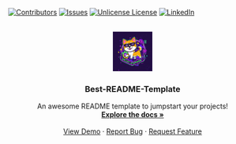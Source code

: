 <a id="readme-top"></a>

[![Contributors][contributors-shield]][contributors-url]
[![Issues][issues-shield]][issues-url]
[![Unlicense License][license-shield]][license-url]
[![LinkedIn][linkedin-shield]][linkedin-url]


<!-- PROJECT LOGO -->
<br />
<div align="center">
  <a href="https://github.com/jardaliao/ERC20-demo">
    <img src="images/logo.png" alt="Logo" width="80" height="80">
  </a>

  <h3 align="center">Best-README-Template</h3>

  <p align="center">
    An awesome README template to jumpstart your projects!
    <br />
    <a href="https://github.com/jardaliao/ERC20-demo"><strong>Explore the docs »</strong></a>
    <br />
    <br />
    <a href="https://github.com/jardaliao/ERC20-demo">View Demo</a>
    &middot;
    <a href="https://github.com/jardaliao/ERC20-demo/issues/new?labels=bug">Report Bug</a>
    &middot;
    <a href="https://github.com/jardaliao/ERC20-demo/issues/new?labels=enhancement">Request Feature</a>
  </p>
</div>

<!-- MARKDOWN LINKS & IMAGES -->
[contributors-shield]: https://img.shields.io/github/contributors/jardaliao/erc20-demo.svg?style=for-the-badge
[contributors-url]: https://github.com/jardaliao/erc20-demo/graphs/contributors
[issues-shield]: https://img.shields.io/github/issues/jardaliao/ERC20-demo.svg?style=for-the-badge
[issues-url]: https://github.com/jardaliao/ERC20-demo/issues
[license-shield]: https://img.shields.io/github/license/jardaliao/ERC20-demo.svg?style=for-the-badge
[license-url]: https://github.com/jardaliao/ERC20-demo/blob/main/license.txt
[linkedin-shield]: https://img.shields.io/badge/-LinkedIn-black.svg?style=for-the-badge&logo=linkedin&colorB=555
[linkedin-url]: https://linkedin.com/in/jie-liao-a16900307
[product-screenshot]: images/screenshot.png